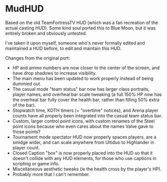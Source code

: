 # MudHUD
Based on the old TeamFortressTV HUD (which was a fan recreation of the actual casting HUD). Some kind soul ported this to Blue Moon, but it was entirely broken and obviously untested.

I've taken it upon myself, someone who's never formally edited and maintained a HUD before, to edit and maintain this HUD.

Changes from the original port:
* HP and ammo numbers are now closer to the center of the screen, and have drop shadows to increase visibility.
* The main menu has been updated to work properly instead of being dummied out.
* The casual mode "team status" bar now has larger class portraits, player names, and overheal bar scale tweaking (a full 150% HP now has the overheal bar fully cover the health bar, rather than filling 50% extra of the bar).
* Stopwatch time, KOTH timers (+ "overtime" notices), and Arena player counts have all properly been integrated into the casual team status bar.
* Custom, larger control point icons, with custom renames of the Steel point icons because who even cares about the names Valve gave to those points?
* Tournament mode spectator HUD now properly spaces players, are a smidge wider, and can scale anywhere from Ultiduo to Highlander in player count.
* Closed Caption "box" is now properly placed into the HUD so that it doesn't collide with any HUD elements, for those who use captions in scripting or game info.
* Miscellaneous aesthetic tweaks (ie the health cross by the player's HP).
* Probably more that I can't remember.